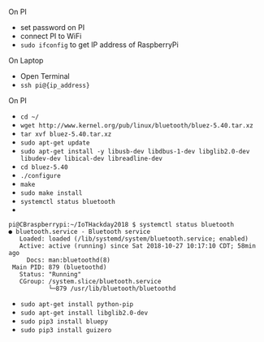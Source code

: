On PI
- set password on PI
- connect PI to WiFi
- `sudo ifconfig` to get IP address of RaspberryPi

On Laptop
- Open Terminal
- `ssh pi@{ip_address}`

On PI
- `cd ~/`
- `wget http://www.kernel.org/pub/linux/bluetooth/bluez-5.40.tar.xz`
- `tar xvf bluez-5.40.tar.xz`
- `sudo apt-get update`
- `sudo apt-get install -y libusb-dev libdbus-1-dev libglib2.0-dev libudev-dev libical-dev libreadline-dev`
- `cd bluez-5.40`
- `./configure`
- `make`
- `sudo make install`
- `systemctl status bluetooth`
- 
```
pi@CBraspberrypi:~/IoTHackday2018 $ systemctl status bluetooth
● bluetooth.service - Bluetooth service
   Loaded: loaded (/lib/systemd/system/bluetooth.service; enabled)
   Active: active (running) since Sat 2018-10-27 10:17:10 CDT; 58min ago
     Docs: man:bluetoothd(8)
 Main PID: 879 (bluetoothd)
   Status: "Running"
   CGroup: /system.slice/bluetooth.service
           └─879 /usr/lib/bluetooth/bluetoothd
```
- `sudo apt-get install python-pip`
- `sudo apt-get install libglib2.0-dev`
- `sudo pip3 install bluepy`
- `sudo pip3 install guizero`
